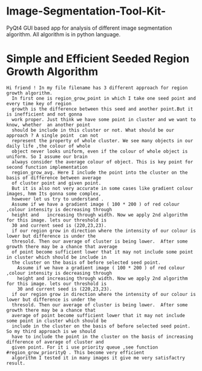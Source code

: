 # Image-Segmentation-Tool-Kit-
PyQt4 GUI based app for  analysis of different image segmentation algorithm. All algorithm is in python language.

  # Simple and Efficient Seeded Region Growth Algorithm
    Hi friend ! In my file filename has 3 different approach for region growth algorithm.
      In first one is region_grow_point in which I take one seed point and every time key of region
      growth is the difference between this seed and another point.But it is inefficient and not gonna 
      work proper. Just think we have some point in cluster and we want to know, whether  an another point
      should be include in this cluster or not. What should be our approach ? A single point  can not 
      represent the property of whole cluster. We see many objects in our daily life ,the colour of whole
      object never looks uniform, even if the colour of whole object is uniform. So I assume our brain 
      always consider the average colour of object. This is key point for second function implementation
      region_grow_avg. Here I include the point into the cluster on the basis of difference between average 
      of cluster point and given point.   
      But it is also not very accurate in some cases like gradient colour images, hmm Its gonna some complex,
      however let us try to understand . 
      Assume if we have a gradient image ( 100 * 200 ) of red colour ,colour intensity is decreasing through
      height and   increasing through width. Now we apply 2nd algorithm for this image. lets our threshold is 
      30 and current seed is (220,23,23).
      if our region grow in direction where the intensity of our colour is lower but difference is under the 
      thresold. Then our average of cluster is being lower.  After some growth there may be a chance that average
      of point become sufficient lower that it may not include some point in cluster which should be include in 
      the cluster on the basis of before selected seed point. 
        Assume if we have a gradient image ( 100 * 200 ) of red colour ,colour intensity is decreasing through 
        height and increasing through width. Now we apply 2nd algorithm for this image. lets our threshold is 
        30 and current seed is (220,23,23).
      if our region grow in direction where the intensity of our colour is lower but difference is under the 
      thresold. Then our average of cluster is being lower.  After some growth there may be a chance that 
      average of point become sufficient lower that it may not include some point in cluster which should be
      include in the cluster on the basis of before selected seed point.  So my third approach is we should 
      have to include the point in the cluster on the basis of increasing difference of average of cluster and
      given point. For it i use priority queue ,see function #region_grow_priorityQ . This become very efficient
      algorithm I tested it in many images it give me very satisfactry result.
      
      
    
